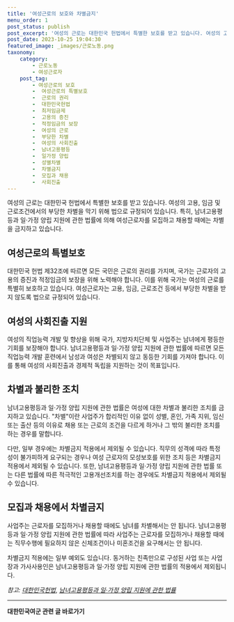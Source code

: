 ```yaml
---
title: '여성근로의 보호와 차별금지'
menu_order: 1
post_status: publish
post_excerpt: '여성의 근로는 대한민국 헌법에서 특별한 보호를 받고 있습니다. 여성의 고용, 임금 및 근로조건에서의 부당한 차별을 막기 위해 법으로 규정되어 있습니다. 특히, 남녀고용평등과 일 가정 양립 지원에 관한 법률에 의해 여성근로자를 모집하고 채용할 때에는 차별을 금지하고 있습니다.'
post_date: 2023-10-25 19:04:30
featured_image: _images/근로노동.png
taxonomy:
    category:
        - 근로노동
        - 여성근로자
    post_tag:
        - 여성근로의 보호
        -  여성근로의 특별보호
        -  근로의 권리
        -  대한민국헌법
        -  최저임금제
        -  고용의 증진
        -  적정임금의 보장
        -  여성의 근로
        -  부당한 차별
        -  여성의 사회진출
        -  남녀고용평등
        -  일가정 양립
        -  성별차별
        -  차별금지
        -  모집과 채용
        -  사회진출
---
```




여성의 근로는 대한민국 헌법에서 특별한 보호를 받고 있습니다. 여성의 고용, 임금 및 근로조건에서의 부당한 차별을 막기 위해 법으로 규정되어 있습니다. 특히, 남녀고용평등과 일·가정 양립 지원에 관한 법률에 의해 여성근로자를 모집하고 채용할 때에는 차별을 금지하고 있습니다.

## 여성근로의 특별보호

대한민국 헌법 제32조에 따르면 모든 국민은 근로의 권리를 가지며, 국가는 근로자의 고용의 증진과 적정임금의 보장을 위해 노력해야 합니다. 이를 위해 국가는 여성의 근로를 특별히 보호하고 있습니다. 여성근로자는 고용, 임금, 근로조건 등에서 부당한 차별을 받지 않도록 법으로 규정되어 있습니다.

## 여성의 사회진출 지원

여성의 직업능력 개발 및 향상을 위해 국가, 지방자치단체 및 사업주는 남녀에게 평등한 기회를 보장해야 합니다. 남녀고용평등과 일·가정 양립 지원에 관한 법률에 따르면 모든 직업능력 개발 훈련에서 남성과 여성은 차별되지 않고 동등한 기회를 가져야 합니다. 이를 통해 여성의 사회진출과 경제적 독립을 지원하는 것이 목표입니다.

## 차별과 불리한 조치

남녀고용평등과 일·가정 양립 지원에 관한 법률은 여성에 대한 차별과 불리한 조치를 금지하고 있습니다. "차별"이란 사업주가 합리적인 이유 없이 성별, 혼인, 가족 지위, 임신 또는 출산 등의 이유로 채용 또는 근로의 조건을 다르게 하거나 그 밖의 불리한 조치를 하는 경우를 말합니다.

다만, 일부 경우에는 차별금지 적용에서 제외될 수 있습니다. 직무의 성격에 따라 특정 성이 불가피하게 요구되는 경우나 여성 근로자의 모성보호를 위한 조치 등은 차별금지 적용에서 제외될 수 있습니다. 또한, 남녀고용평등과 일·가정 양립 지원에 관한 법률 또는 다른 법률에 따른 적극적인 고용개선조치를 하는 경우에도 차별금지 적용에서 제외될 수 있습니다.

## 모집과 채용에서 차별금지

사업주는 근로자를 모집하거나 채용할 때에도 남녀를 차별해서는 안 됩니다. 남녀고용평등과 일·가정 양립 지원에 관한 법률에 따라 사업주는 근로자를 모집하거나 채용할 때에는 직무수행에 필요하지 않은 신체조건이나 미혼조건을 요구해서는 안 됩니다.

차별금지 적용에는 일부 예외도 있습니다. 동거하는 친족만으로 구성된 사업 또는 사업장과 가사사용인은 남녀고용평등과 일·가정 양립 지원에 관한 법률의 적용에서 제외됩니다.

*참고: [대한민국헌법](https://www.law.go.kr/lsEfInfoP.do?lsiSeq=218675&efYd=20211001#key0)*, *[남녀고용평등과 일·가정 양립 지원에 관한 법률](https://www.law.go.kr/lsEfInfoP.do?lsiSeq=135724&efYd=20211001#0000)*
<!-- wp:separator -->
<hr class="wp-block-separator has-alpha-channel-opacity"/>
<!-- /wp:separator -->

<!-- wp:group {"backgroundColor":"base","layout":{"type":"constrained"}} -->
<div class="wp-block-group has-base-background-color has-background"><!-- wp:paragraph {"align":"center","fontSize":"medium"} -->
<p class="has-text-align-center has-large-font-size"><strong>대한민국여군 관련 글 바로가기</strong></p>
<!-- /wp:paragraph -->


<!-- wp:latest-posts
{"categories":[{"id":7224,"count":19,"description":"","link":"https://uknowlaw.com/category/%eb%8c%80%ed%95%9c%eb%af%bc%ea%b5%ad%ec%97%ac%ea%b5%b0/","name":"대한민국여군","slug":"대한민국여군","taxonomy":"category","parent":0,"meta":[],"_links":{"self":[{"href":"https://uknowlaw.com/wp-json/wp/v2/categories/7224"}],"collection":[{"href":"https://uknowlaw.com/wp-json/wp/v2/categories"}],"about":[{"href":"https://uknowlaw.com/wp-json/wp/v2/taxonomies/category"}],"wp:post_type":[{"href":"https://uknowlaw.com/wp-json/wp/v2/posts?categories=7224"}],"curies":[{"name":"wp","href":"https://api.w.org/{rel}","templated":true}]}}],"postsToShow":100,"excerptLength":28,"postLayout":"grid","columns":2,"featuredImageAlign":"left","featuredImageSizeSlug":"large","fontSize":18px} /--></div>
<!-- /wp:group -->